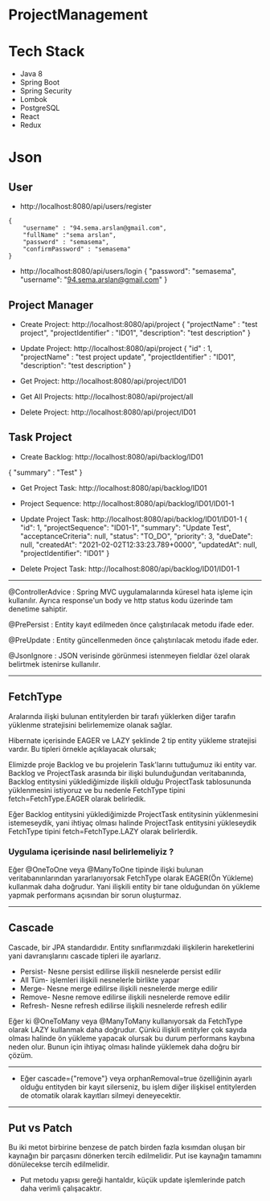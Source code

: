 # ProjectManagement


# Tech Stack
* Java 8
* Spring Boot
* Spring Security
* Lombok
* PostgreSQL
* React 
* Redux

# Json

## User
* http://localhost:8080/api/users/register
``` 
{
    "username" : "94.sema.arslan@gmail.com",
    "fullName" :"sema arslan",
    "password" : "semasema",
    "confirmPassword" : "semasema"
}

```

* http://localhost:8080/api/users/login
{
    "password": "semasema",
    "username": "94.sema.arslan@gmail.com"
}

## Project Manager
* Create Project: http://localhost:8080/api/project
{
    "projectName" : "test project",
    "projectIdentifier" : "ID01",
    "description": "test description"
}

* Update Project: http://localhost:8080/api/project
{
    "id" : 1,
    "projectName" : "test project update",
    "projectIdentifier" : "ID01",
    "description": "test description"
}

* Get Project: http://localhost:8080/api/project/ID01

* Get All Projects: http://localhost:8080/api/project/all

* Delete Project: http://localhost:8080/api/project/ID01

## Task Project 

* Create Backlog: http://localhost:8080/api/backlog/ID01

{
    "summary" : "Test"
}

* Get Project Task: http://localhost:8080/api/backlog/ID01

* Project Sequence: http://localhost:8080/api/backlog/ID01/ID01-1

* Update Project Task: http://localhost:8080/api/backlog/ID01/ID01-1
{
    "id": 1,
    "projectSequence": "ID01-1",
    "summary": "Update Test",
    "acceptanceCriteria": null,
    "status": "TO_DO",
    "priority": 3,
    "dueDate": null,
    "createdAt": "2021-02-02T12:33:23.789+0000",
    "updatedAt": null,
    "projectIdentifier": "ID01"
}

* Delete Project Task: http://localhost:8080/api/backlog/ID01/ID01-1
------------------

@ControllerAdvice : Spring MVC uygulamalarında küresel hata işleme için kullanılır. Ayrıca response'un body ve http status kodu üzerinde tam denetime sahiptir.

@PrePersist : Entity kayıt edilmeden önce çalıştırılacak metodu ifade eder.

@PreUpdate : Entity güncellenmeden önce çalıştırılacak metodu ifade eder.

@JsonIgnore : JSON verisinde görünmesi istenmeyen fieldlar özel olarak belirtmek istenirse kullanılır.


------------------ 

## FetchType  

Aralarında ilişki bulunan entitylerden bir tarafı yüklerken diğer tarafın yüklenme stratejisini belirlememize olanak sağlar.

Hibernate içerisinde EAGER ve LAZY şeklinde 2 tip entity yükleme stratejisi vardır. Bu tipleri örnekle açıklayacak olursak;

Elimizde proje Backlog ve bu projelerin Task'larını tuttuğumuz iki entity var. Backlog ve ProjectTask arasında bir ilişki bulunduğundan veritabanında, Backlog entitysini yüklediğimizde ilişkili olduğu ProjectTask tablosununda yüklenmesini istiyoruz ve bu nedenle FetchType tipini fetch=FetchType.EAGER olarak belirledik.

Eğer Backlog entitysini yüklediğimizde ProjectTask entitysinin yüklenmesini istemeseydik, yani ihtiyaç olması halinde ProjectTask entitysini yükleseydik FetchType tipini fetch=FetchType.LAZY olarak belirlerdik. 


### Uygulama içerisinde nasıl belirlemeliyiz ?

Eğer @OneToOne veya @ManyToOne tipinde ilişki bulunan veritabanınlarından yararlanıyorsak FetchType olarak EAGER(Ön Yükleme) kullanmak daha doğrudur. Yani ilişkili entity bir tane olduğundan ön yükleme yapmak performans açısından bir sorun oluşturmaz.

-----------------------------

## Cascade 

Cascade, bir JPA standardıdır. Entity sınıflarımızdaki ilişkilerin hareketlerini yani davranışlarını cascade tipleri ile ayarlarız.

* Persist- Nesne persist edilirse ilişkili nesnelerde persist edilir
* All	Tüm- işlemleri ilişkili nesnelerle birlikte yapar
* Merge-	Nesne merge edilirse ilişkili nesnelerde merge edilir
* Remove-	Nesne remove edilirse ilişkili nesnelerde remove edilir
* Refresh-	Nesne refresh edilirse ilişkili nesnelerde refresh edilir

Eğer ki  @OneToMany veya  @ManyToMany kullanıyorsak da FetchType olarak LAZY kullanmak daha doğrudur. Çünkü ilişkili entityler çok sayıda olması halinde ön yükleme yapacak olursak bu durum performans kaybına neden olur. Bunun için ihtiyaç olması halinde yüklemek daha doğru bir çözüm.

---------------

* Eğer cascade={"remove"} veya orphanRemoval=true özelliğinin ayarlı olduğu entityden bir kayıt silerseniz, bu işlem diğer ilişkisel entitylerden de otomatik olarak kayıtları silmeyi deneyecektir.

--------------

## Put vs Patch 

Bu iki metot birbirine benzese de patch birden fazla kısımdan oluşan bir kaynağın bir parçasını dönerken tercih edilmelidir. 
Put ise kaynağın tamamını dönülecekse tercih edilmelidir. 
* Put metodu yapısı gereği hantaldır, küçük update işlemlerinde patch daha verimli çalışacaktır.
